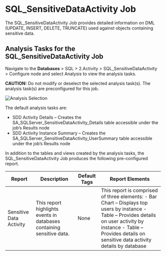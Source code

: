 # SQL_SensitiveDataActivity Job

The SQL_SensitiveDataActivity Job provides detailed information on DML (UPDATE, INSERT, DELETE,
TRUNCATE) used against objects containing sensitive data.

## Analysis Tasks for the SQL_SensitiveDataActivity Job

Navigate to the **Databases** > SQL > 2.Activity > SQL_SensitiveDataActivity > Configure node and
select Analysis to view the analysis tasks.

**CAUTION:** Do not modify or deselect the selected analysis task(s). The analysis task(s) are
preconfigured for this job.

![Analysis Selection](/img/product_docs/accessanalyzer/12.0/solutions/databases/sql/activity/sqljobgroup34.webp)

The default analysis tasks are:

- SDD Activity Details – Creates the SA_SQLServer_SensitiveDataActivity_Details table accessible
  under the job’s Results node
- SDD Activity Instance Summary – Creates the SA_SQLServer_SensitiveDataActivity_UserSummary table
  accessible under the job’s Results node

In addition to the tables and views created by the analysis tasks, the SQL_SensitiveDataActivity Job
produces the following pre-configured report.

| Report                  | Description                                                           | Default Tags | Report Elements                                                                                                                                                                                                            |
| ----------------------- | --------------------------------------------------------------------- | ------------ | -------------------------------------------------------------------------------------------------------------------------------------------------------------------------------------------------------------------------- |
| Sensitive Data Activity | This report highlights events in databases containing sensitive data. | None         | This report is comprised of three elements: - Bar Chart – Displays top users by instance - Table – Provides details on user activity by instance - Table – Provides details on sensitive data activity details by database |
